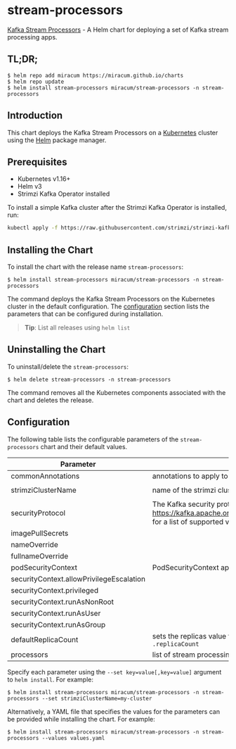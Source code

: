 # stream-processors

[Kafka Stream Processors](https://gitlab.miracum.org/miracum/etl/streams) - A Helm chart for deploying a set of Kafka stream processing apps.

## TL;DR;

```console
$ helm repo add miracum https://miracum.github.io/charts
$ helm repo update
$ helm install stream-processors miracum/stream-processors -n stream-processors
```

## Introduction

This chart deploys the Kafka Stream Processors on a [Kubernetes](http://kubernetes.io) cluster using the [Helm](https://helm.sh) package manager.

## Prerequisites

- Kubernetes v1.16+
- Helm v3
- Strimzi Kafka Operator installed

To install a simple Kafka cluster after the Strimzi Kafka Operator is installed, run:

```sh
kubectl apply -f https://raw.githubusercontent.com/strimzi/strimzi-kafka-operator/main/examples/kafka/kafka-ephemeral-single.yaml
```

## Installing the Chart

To install the chart with the release name `stream-processors`:

```console
$ helm install stream-processors miracum/stream-processors -n stream-processors
```

The command deploys the Kafka Stream Processors on the Kubernetes cluster in the default configuration. The [configuration](#configuration) section lists the parameters that can be configured during installation.

> **Tip**: List all releases using `helm list`

## Uninstalling the Chart

To uninstall/delete the `stream-processors`:

```console
$ helm delete stream-processors -n stream-processors
```

The command removes all the Kubernetes components associated with the chart and deletes the release.

## Configuration

The following table lists the configurable parameters of the `stream-processors` chart and their default values.

| Parameter                                | Description                                                                                                                                                               | Default      |
| ---------------------------------------- | ------------------------------------------------------------------------------------------------------------------------------------------------------------------------- | ------------ |
| commonAnnotations                        | annotations to apply to all deployments                                                                                                                                   | `{}`         |
| strimziClusterName                       | name of the strimzi cluster. Used to construct the bootstrap server URL.                                                                                                  | `my-cluster` |
| securityProtocol                         | The Kafka security protocol to use. See <https://kafka.apache.org/26/javadoc/org/apache/kafka/common/security/auth/SecurityProtocol.html> for a list of supported values. | `SSL`        |
| imagePullSecrets                         |                                                                                                                                                                           | `[]`         |
| nameOverride                             |                                                                                                                                                                           | `""`         |
| fullnameOverride                         |                                                                                                                                                                           | `""`         |
| podSecurityContext                       | PodSecurityContext applied to all deployments                                                                                                                             | `{}`         |
| securityContext.allowPrivilegeEscalation |                                                                                                                                                                           | `false`      |
| securityContext.privileged               |                                                                                                                                                                           | `false`      |
| securityContext.runAsNonRoot             |                                                                                                                                                                           | `true`       |
| securityContext.runAsUser                |                                                                                                                                                                           | `11111`      |
| securityContext.runAsGroup               |                                                                                                                                                                           | `11111`      |
| defaultReplicaCount                      | sets the replicas value for all processor deployment unless overriden on a per-processor level as `.replicaCount`                                                         | `1`          |
| processors                               | list of stream processing deployments. See [values-test.yaml](values-test.yaml) for an example                                                                            | `{}`         |

Specify each parameter using the `--set key=value[,key=value]` argument to `helm install`. For example:

```console
$ helm install stream-processors miracum/stream-processors -n stream-processors --set strimziClusterName=my-cluster
```

Alternatively, a YAML file that specifies the values for the parameters can be provided while
installing the chart. For example:

```console
$ helm install stream-processors miracum/stream-processors -n stream-processors --values values.yaml
```
